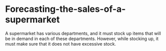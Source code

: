 # Forecasting-the-sales-of-a-supermarket
A supermarket has various departments, and it must stock up items that will be in demand in each of these departments. However, while stocking up, it must make sure that it does not have excessive stock.
